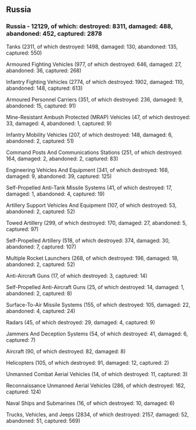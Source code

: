 
 
 ## Russia
 
 ### Russia - 12129, of which: destroyed: 8311, damaged: 488, abandoned: 452, captured: 2878

 

 

 Tanks (2311, of which destroyed: 1498, damaged: 130, abandoned: 135, captured: 550)

 Armoured Fighting Vehicles (977, of which destroyed: 646, damaged: 27, abandoned: 36, captured: 268)

 Infantry Fighting Vehicles (2774, of which destroyed: 1902, damaged: 110, abandoned: 148, captured: 613)

 Armoured Personnel Carriers (351, of which destroyed: 236, damaged: 9, abandoned: 15, captured: 91)

 Mine-Resistant Ambush Protected (MRAP) Vehicles (47, of which destroyed: 33, damaged: 4, abandoned: 1, captured: 9)

 Infantry Mobility Vehicles (207, of which destroyed: 148, damaged: 6, abandoned: 2, captured: 51)

 Command Posts And Communications Stations (251, of which destroyed: 164, damaged: 2, abandoned: 2, captured: 83)

 Engineering Vehicles And Equipment (341, of which destroyed: 168, damaged: 9, abandoned: 39, captured: 125)

 Self-Propelled Anti-Tank Missile Systems (41, of which destroyed: 17, damaged: 1, abandoned: 4, captured: 19)

 Artillery Support Vehicles And Equipment (107, of which destroyed: 53, abandoned: 2, captured: 52)

 Towed Artillery (299, of which destroyed: 170, damaged: 27, abandoned: 5, captured: 97)

 Self-Propelled Artillery (518, of which destroyed: 374, damaged: 30, abandoned: 7, captured: 107)

 Multiple Rocket Launchers (268, of which destroyed: 196, damaged: 18, abandoned: 2, captured: 52)

 Anti-Aircraft Guns (17, of which destroyed: 3, captured: 14)

 Self-Propelled Anti-Aircraft Guns (25, of which destroyed: 14, damaged: 1, abandoned: 2, captured: 8)

 Surface-To-Air Missile Systems (155, of which destroyed: 105, damaged: 22, abandoned: 4, captured: 24)

 Radars (45, of which destroyed: 29, damaged: 4, captured: 9)

 Jammers And Deception Systems (54, of which destroyed: 41, damaged: 6, captured: 7)

 Aircraft (90, of which destroyed: 82, damaged: 8)

 Helicopters (105, of which destroyed: 91, damaged: 12, captured: 2)

 Unmanned Combat Aerial Vehicles (14, of which destroyed: 11, captured: 3)

 Reconnaissance Unmanned Aerial Vehicles (286, of which destroyed: 162, captured: 124)

 Naval Ships and Submarines (16, of which destroyed: 10, damaged: 6)

 Trucks, Vehicles, and Jeeps (2834, of which destroyed: 2157, damaged: 52, abandoned: 51, captured: 569)

